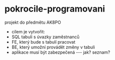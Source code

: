 # pokrocile-programovani
projekt do předmětu AK8PO

- cílem je vytvořit:
 - SQL tabuli s úvazky zaměstnanců
 - FE, který bude s tabulí pracovat
 - BE, který umožní provádět změny v tabuli
 - aplikace musí být zabezpečená --- jak? seznam?

